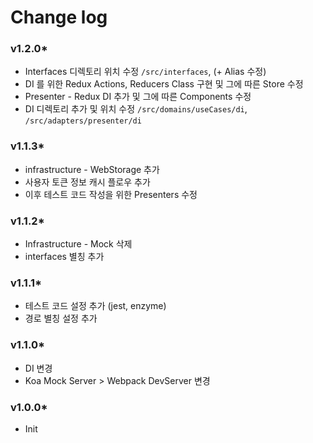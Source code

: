 # Change log

### v1.2.0*
* Interfaces 디렉토리 위치 수정 `/src/interfaces`, (\+ Alias 수정)
* DI 를 위한 Redux Actions, Reducers Class 구현 및 그에 따른 Store 수정
* Presenter - Redux DI 추가 및 그에 따른 Components 수정
* DI 디렉토리 추가 및 위치 수정 `/src/domains/useCases/di`, `/src/adapters/presenter/di`

### v1.1.3*
* infrastructure - WebStorage 추가
* 사용자 토큰 정보 캐시 플로우 추가
* 이후 테스트 코드 작성을 위한 Presenters 수정

### v1.1.2*
* Infrastructure - Mock 삭제
* interfaces 별칭 추가

### v1.1.1*
* 테스트 코드 설정 추가 (jest, enzyme)
* 경로 별칭 설정 추가

### v1.1.0*
* DI 변경
* Koa Mock Server \> Webpack DevServer 변경

### v1.0.0*
* Init